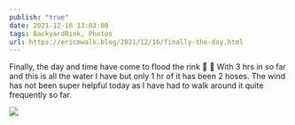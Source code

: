 ```yaml
---
publish: "true"
date: 2021-12-16 13:03:00
tags: BackyardRink, Photos
url: https://ericmwalk.blog/2021/12/16/finally-the-day.html
---
```


Finally, the day and time have come to flood the rink 👏 🏒 With 3 hrs in so far and this is all the water I have but only 1 hr of it has been 2 hoses. The wind has not been super helpful today as I have had to walk around it quite frequently so far.

![](https://ericmwalk.blog/uploads/2021/825fd14483.jpg)